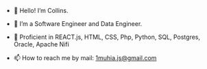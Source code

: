 - 👋 Hello! I’m Collins.
- 👀 I’m a Software Engineer and Data Engineer.
- 🌱 Proficient in REACT.js, HTML, CSS, Php, Python, SQL, Postgres, Oracle, Apache Nifi

- 📫 How to reach me by mail: 1muhia.js@gmail.com

<!---
Collins-Muhia/Collins-Muhia is a ✨ special ✨ repository because its `README.md` (this file) appears on your GitHub profile.
You can click the Preview link to take a look at your changes.
--->
 

